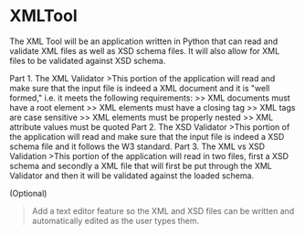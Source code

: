 XMLTool
============

The XML Tool will be an application written in Python that can read and validate XML files as well as XSD schema files. It
will also allow for XML files to be validated against XSD schema.

Part 1.
  The XML Validator
    >This portion of the application will read and make sure that the input file is indeed a XML document and it is
    "well formed," i.e. it meets the following requirements:
      >> XML documents must have a root element
      >> XML elements must have a closing tag
      >> XML tags are case sensitive
      >> XML elements must be properly nested
      >> XML attribute values must be quoted
Part 2.
  The XSD Validator
    >This portion of the application will read and make sure that the input file is indeed a XSD schema file and it
    follows the W3 standard.
Part 3.
  The XML vs XSD Validation
    >This portion of the application will read in two files, first a XSD schema and secondly a XML file that will first be
    put through the XML Validator and then it will be validated against the loaded schema.
    
(Optional)
  >Add a text editor feature so the XML and XSD files can be written and automatically edited as the user types them.
    
